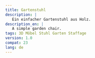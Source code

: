 ```yaml
---
title: Gartenstuhl
description: |
   Ein einfacher Gartenstuhl aus Holz.
description_en: |
   A simple garden chair.
tags: 3D Möbel Stuhl Garten Staffage
version: 1.0
compat: 23
lang: de
---
```

